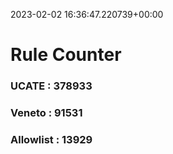 2023-02-02 16:36:47.220739+00:00
# Rule Counter 
 ### UCATE : 378933

 ### Veneto : 91531

 ### Allowlist : 13929